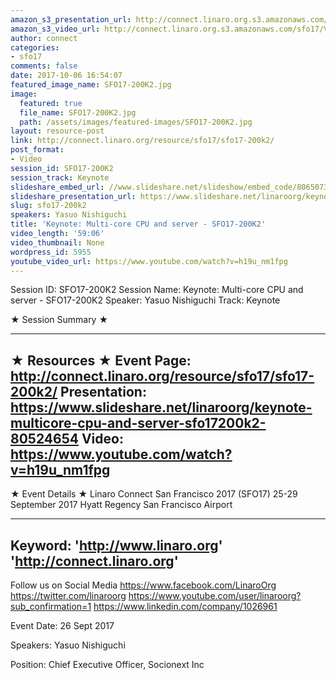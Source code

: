 ```yaml
---
amazon_s3_presentation_url: http://connect.linaro.org.s3.amazonaws.com/sfo17/Presentations/SFO17-200K2.pdf
amazon_s3_video_url: http://connect.linaro.org.s3.amazonaws.com/sfo17/Videos/High%20Performance%20Computing-%20Where%20is%20it%20going%253F%20SFO17-200K1%20%2526%20Multi-core%20CPU%20and%20server%20SFO17-200K2.mp4
author: connect
categories:
- sfo17
comments: false
date: 2017-10-06 16:54:07
featured_image_name: SFO17-200K2.jpg
image:
  featured: true
  file_name: SFO17-200K2.jpg
  path: /assets/images/featured-images/SFO17-200K2.jpg
layout: resource-post
link: http://connect.linaro.org/resource/sfo17/sfo17-200k2/
post_format:
- Video
session_id: SFO17-200K2
session_track: Keynote
slideshare_embed_url: //www.slideshare.net/slideshow/embed_code/80650731
slideshare_presentation_url: https://www.slideshare.net/linaroorg/keynote-multicore-cpu-and-server-sfo17200k2-v2
slug: sfo17-200k2
speakers: Yasuo Nishiguchi
title: 'Keynote: Multi-core CPU and server - SFO17-200K2'
video_length: '59:06'
video_thumbnail: None
wordpress_id: 5955
youtube_video_url: https://www.youtube.com/watch?v=h19u_nm1fpg
---
```


Session ID: SFO17-200K2
Session Name: Keynote: Multi-core CPU and server - SFO17-200K2
Speaker: Yasuo Nishiguchi
Track: Keynote

★ Session Summary ★

---------------------------------------------------
★ Resources ★
Event Page: http://connect.linaro.org/resource/sfo17/sfo17-200k2/
Presentation: https://www.slideshare.net/linaroorg/keynote-multicore-cpu-and-server-sfo17200k2-80524654
Video: https://www.youtube.com/watch?v=h19u_nm1fpg
---------------------------------------------------

★ Event Details ★
Linaro Connect San Francisco 2017 (SFO17)
25-29 September 2017
Hyatt Regency San Francisco Airport

---------------------------------------------------
Keyword:
'http://www.linaro.org'
'http://connect.linaro.org'
---------------------------------------------------
Follow us on Social Media
https://www.facebook.com/LinaroOrg
https://twitter.com/linaroorg
https://www.youtube.com/user/linaroorg?sub_confirmation=1
https://www.linkedin.com/company/1026961

Event Date: 26 Sept 2017

Speakers: Yasuo Nishiguchi

Position: Chief Executive Officer, Socionext Inc